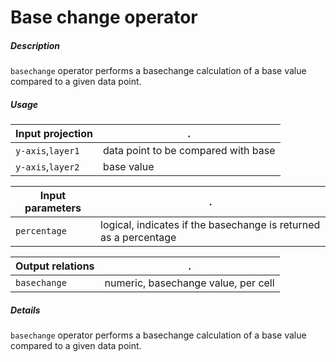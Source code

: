 # Base change operator

##### Description

`basechange` operator performs a basechange calculation of a base value compared to a given data point.

##### Usage

Input projection|.
---|---
`y-axis`,`layer1`| data point to be compared with base
`y-axis`,`layer2`| base value

Input parameters|.
---|---
`percentage`   | logical, indicates if the basechange is returned as a percentage

Output relations|.
---|---
`basechange`| numeric, basechange value, per cell

##### Details

`basechange` operator performs a basechange calculation of a base value compared to a given data point.

